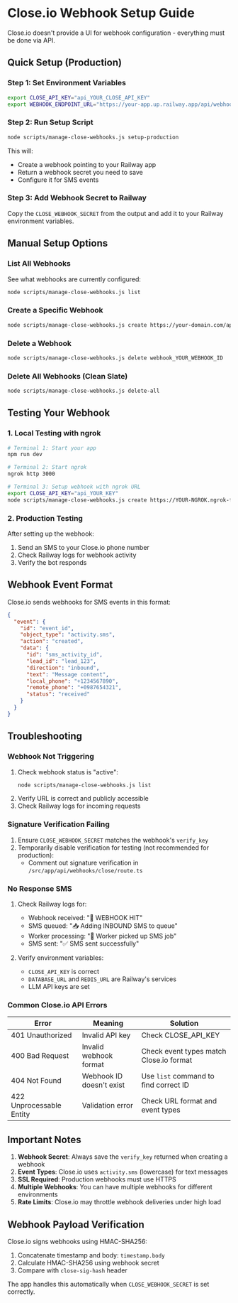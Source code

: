 # Close.io Webhook Setup Guide

Close.io doesn't provide a UI for webhook configuration - everything must be done via API.

## Quick Setup (Production)

### Step 1: Set Environment Variables
```bash
export CLOSE_API_KEY="api_YOUR_CLOSE_API_KEY"
export WEBHOOK_ENDPOINT_URL="https://your-app.up.railway.app/api/webhooks"
```

### Step 2: Run Setup Script
```bash
node scripts/manage-close-webhooks.js setup-production
```

This will:
- Create a webhook pointing to your Railway app
- Return a webhook secret you need to save
- Configure it for SMS events

### Step 3: Add Webhook Secret to Railway
Copy the `CLOSE_WEBHOOK_SECRET` from the output and add it to your Railway environment variables.

## Manual Setup Options

### List All Webhooks
See what webhooks are currently configured:
```bash
node scripts/manage-close-webhooks.js list
```

### Create a Specific Webhook
```bash
node scripts/manage-close-webhooks.js create https://your-domain.com/api/webhooks/close
```

### Delete a Webhook
```bash
node scripts/manage-close-webhooks.js delete webhook_YOUR_WEBHOOK_ID
```

### Delete All Webhooks (Clean Slate)
```bash
node scripts/manage-close-webhooks.js delete-all
```

## Testing Your Webhook

### 1. Local Testing with ngrok
```bash
# Terminal 1: Start your app
npm run dev

# Terminal 2: Start ngrok
ngrok http 3000

# Terminal 3: Setup webhook with ngrok URL
export CLOSE_API_KEY="api_YOUR_KEY"
node scripts/manage-close-webhooks.js create https://YOUR-NGROK.ngrok-free.app/api/webhooks/close
```

### 2. Production Testing
After setting up the webhook:
1. Send an SMS to your Close.io phone number
2. Check Railway logs for webhook activity
3. Verify the bot responds

## Webhook Event Format

Close.io sends webhooks for SMS events in this format:
```json
{
  "event": {
    "id": "event_id",
    "object_type": "activity.sms",
    "action": "created",
    "data": {
      "id": "sms_activity_id",
      "lead_id": "lead_123",
      "direction": "inbound",
      "text": "Message content",
      "local_phone": "+1234567890",
      "remote_phone": "+0987654321",
      "status": "received"
    }
  }
}
```

## Troubleshooting

### Webhook Not Triggering
1. Check webhook status is "active":
   ```bash
   node scripts/manage-close-webhooks.js list
   ```
2. Verify URL is correct and publicly accessible
3. Check Railway logs for incoming requests

### Signature Verification Failing
1. Ensure `CLOSE_WEBHOOK_SECRET` matches the webhook's `verify_key`
2. Temporarily disable verification for testing (not recommended for production):
   - Comment out signature verification in `/src/app/api/webhooks/close/route.ts`

### No Response SMS
1. Check Railway logs for:
   - Webhook received: "🔔 WEBHOOK HIT"
   - SMS queued: "📥 Adding INBOUND SMS to queue"
   - Worker processing: "🔄 Worker picked up SMS job"
   - SMS sent: "✅ SMS sent successfully"

2. Verify environment variables:
   - `CLOSE_API_KEY` is correct
   - `DATABASE_URL` and `REDIS_URL` are Railway's services
   - LLM API keys are set

### Common Close.io API Errors

| Error | Meaning | Solution |
|-------|---------|----------|
| 401 Unauthorized | Invalid API key | Check CLOSE_API_KEY |
| 400 Bad Request | Invalid webhook format | Check event types match Close.io format |
| 404 Not Found | Webhook ID doesn't exist | Use `list` command to find correct ID |
| 422 Unprocessable Entity | Validation error | Check URL format and event types |

## Important Notes

1. **Webhook Secret**: Always save the `verify_key` returned when creating a webhook
2. **Event Types**: Close.io uses `activity.sms` (lowercase) for text messages
3. **SSL Required**: Production webhooks must use HTTPS
4. **Multiple Webhooks**: You can have multiple webhooks for different environments
5. **Rate Limits**: Close.io may throttle webhook deliveries under high load

## Webhook Payload Verification

Close.io signs webhooks using HMAC-SHA256:
1. Concatenate timestamp and body: `timestamp.body`
2. Calculate HMAC-SHA256 using webhook secret
3. Compare with `close-sig-hash` header

The app handles this automatically when `CLOSE_WEBHOOK_SECRET` is set correctly.